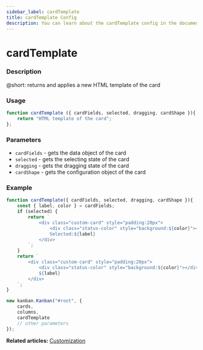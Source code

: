 ```yaml
---
sidebar_label: cardTemplate
title: cardTemplate Config
description: You can learn about the cardTemplate config in the documentation of the DHTMLX JavaScript Kanban library. Browse developer guides and API reference, try out code examples and live demos, and download a free 30-day evaluation version of DHTMLX Kanban.
---
```


# cardTemplate

### Description

@short: returns and applies a new HTML template of the card

### Usage

~~~jsx
function cardTemplate ({ cardFields, selected, dragging, cardShape }){
	return "HTML template of the card";
};
~~~

### Parameters

- `cardFields` - gets the data object of the card
- `selected` - gets the selecting state of the card
- `dragging` - gets the dragging state of the card
- `cardShape` - gets the configuration object of the card

### Example

~~~jsx {1-17,22}
function cardTemplate({ cardFields, selected, dragging, cardShape }){
	const { label, color } = cardFields;
	if (selected) {
		return `
			<div class="custom-card" style="padding:20px">
				<div class="status-color" style="background:${color}"></div>
				Selected:${label}
			</div>
		`;
	}
	return `
		<div class="custom-card" style="padding:20px">
			<div class="status-color" style="background:${color}"></div>
			${label}
		</div>
	`;
}

new kanban.Kanban("#root", {
	cards,
	columns,
	cardTemplate
	// other parameters
});
~~~

**Related articles:** [Customization](../../../guides/customization#custom-cards)
